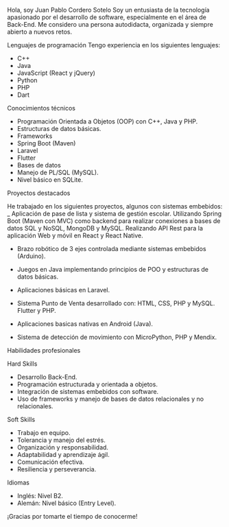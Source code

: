 Hola, soy Juan Pablo Cordero Sotelo 
Soy un entusiasta de la tecnología apasionado por el desarrollo de software, especialmente en el área de Back-End.
Me considero una persona autodidacta, organizada y siempre abierto a nuevos retos.

Lenguajes de programación
Tengo experiencia en los siguientes lenguajes:

- C++
- Java
- JavaScript (React y jQuery)
- Python
- PHP
- Dart

Conocimientos técnicos

- Programación Orientada a Objetos (OOP) con C++, Java y PHP.
- Estructuras de datos básicas.
- Frameworks
- Spring Boot (Maven)
- Laravel
- Flutter 
- Bases de datos
- Manejo de PL/SQL (MySQL).
- Nivel básico en SQLite.

Proyectos destacados

He trabajado en los siguientes proyectos, algunos con sistemas embebidos:
_ Aplicación de pase de lista y sistema de gestión escolar. Utilizando Spring Boot (Maven con MVC) como backend para realizar conexiones a bases de datos SQL y NoSQL, MongoDB y MySQL. Realizando API Rest para la aplicación Web y móvil en React y React Native.

- Brazo robótico de 3 ejes controlada mediante sistemas embebidos (Arduino).

- Juegos en Java implementando principios de POO y estructuras de datos básicas. 

- Aplicaciones básicas en Laravel.

- Sistema Punto de Venta desarrollado con:
    HTML, CSS, PHP y MySQL.
    Flutter y PHP.

- Aplicaciones basicas nativas en Android (Java).

- Sistema de detección de movimiento con MicroPython, PHP y Mendix.
  
Habilidades profesionales

Hard Skills
- Desarrollo Back-End.
- Programación estructurada y orientada a objetos.
- Integración de sistemas embebidos con software.
- Uso de frameworks y manejo de bases de datos relacionales y no relacionales.
  
Soft Skills
- Trabajo en equipo.
- Tolerancia y manejo del estrés.
- Organización y responsabilidad.
- Adaptabilidad y aprendizaje ágil.
- Comunicación efectiva.
- Resiliencia y perseverancia.
  
Idiomas
- Inglés: Nivel B2.
- Alemán: Nivel básico (Entry Level).
  
¡Gracias por tomarte el tiempo de conocerme!
